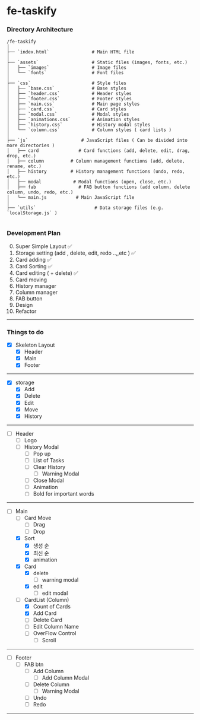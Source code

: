 # fe-taskify

### Directory Architecture

```
/fe-taskify
│
├── `index.html`                # Main HTML file
│
├── `assets`                    # Static files (images, fonts, etc.)
│   ├── `images`                # Image files
│   └── `fonts`                 # Font files
│
├── `css`                       # Style files
│   ├── `base.css`              # Base styles
│   ├── `header.css`            # Header styles
│   ├── `footer.css`            # Footer styles
│   ├── `main.css`              # Main page styles
│   ├── `card.css`              # Card styles
│   ├── `modal.css`             # Modal styles
│   ├── `animations.css`        # Animation styles
│   ├── `history.css`           # History modal styles
│   └── `column.css`            # Column styles ( card lists )
│
├── `js`                    # JavaScript files ( Can be divided into more directories )
│   ├── card               # Card functions (add, delete, edit, drag, drop, etc.)
│   ├── column          # Column management functions (add, delete, rename, etc.)
│   ├── history         # History management functions (undo, redo, etc.)
│   ├── modal            # Modal functions (open, close, etc.)
│   ├── fab                # FAB button functions (add column, delete column, undo, redo, etc.)
│   └── main.js           # Main JavaScript file
│
├── `utils`                      # Data storage files (e.g. `localStorage.js` )
    
```

### Development Plan

0. Super Simple Layout ✅
1. Storage setting (add , delete, edit, redo ..,,etc ) ✅
2. Card adding ✅
3. Card Sorting ✅
4. Card editing ( + delete) ✅
5. Card moving
6. History manager
7. Column manager
8. FAB button
9. Design
10. Refactor

---

### Things to do

- [x] Skeleton Layout
    - [x] Header
    - [x] Main
    - [x] Footer

---

- [x] storage
    - [x] Add
    - [x] Delete
    - [x] Edit
    - [x] Move
    - [x] History

---

- [ ] Header
    - [ ] Logo
    - [ ] History Modal
        - [ ] Pop up
        - [ ] List of Tasks
        - [ ] Clear History
            - [ ] Warning Modal
        - [ ] Close Modal
        - [ ] Animation
        - [ ] Bold for important words

--- 

- [ ] Main
    - [ ] Card Move
        - [ ] Drag
        - [ ] Drop
    - [x] Sort
        - [x] 생성 순
        - [x] 최신 순
        - [x] animation
    - [x] Card
        - [x] delete
            - [ ] warning modal
        - [x] edit
            - [ ] edit modal
    - [ ] CardList (Column)
        - [x] Count of Cards
        - [x] Add Card
        - [ ] Delete Card
        - [ ] Edit Column Name
        - [ ] OverFlow Control
            - [ ] Scroll

---

- [ ] Footer
    - [ ] FAB btn
        - [ ] Add Column
            - [ ] Add Column Modal
        - [ ] Delete Column
            - [ ] Warning Modal
        - [ ] Undo
        - [ ] Redo

---
 